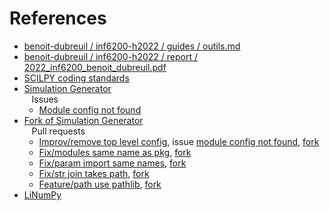 # References

- [benoit-dubreuil / inf6200-h2022 / guides / outils.md](https://github.com/benoit-dubreuil/inf6200-h2022/blob/main/guides/outils.md)
- [benoit-dubreuil / inf6200-h2022 / report / 2022_inf6200_benoit_dubreuil.pdf](https://github.com/benoit-dubreuil/inf6200-h2022/blob/main/report/2022_inf6200_benoit_dubreuil.pdf)
- [SCILPY coding standards](https://scil-documentation.readthedocs.io/en/latest/coding/scilpy.html)
- [Simulation Generator](https://github.com/AlexVCaron/voxsim)  
  &nbsp;&nbsp; Issues
    - [Module config not found](https://github.com/AlexVCaron/voxsim/issues/5)
- [Fork of Simulation Generator](https://github.com/benoit-dubreuil/voxsim)  
  &nbsp;&nbsp; Pull requests
    - [Improv/remove top level config](https://github.com/AlexVCaron/voxsim/pull/6), issue [module config not found](https://github.com/AlexVCaron/voxsim/issues/5), [fork](https://github.com/benoit-dubreuil/voxsim/pull/1)
    - [Fix/modules same name as pkg](https://github.com/AlexVCaron/voxsim/pull/7), [fork](https://github.com/benoit-dubreuil/voxsim/pull/2)
    - [Fix/param import same names](https://github.com/AlexVCaron/voxsim/pull/8), [fork](https://github.com/benoit-dubreuil/voxsim/pull/3)
    - [Fix/str join takes path](https://github.com/AlexVCaron/voxsim/pull/9), [fork](https://github.com/benoit-dubreuil/voxsim/pull/4)
    - [Feature/path use pathlib](https://github.com/AlexVCaron/voxsim/pull/10), [fork](https://github.com/benoit-dubreuil/voxsim/pull/5)
- [LiNumPy](https://github.com/linum-uqam/linumpy)
